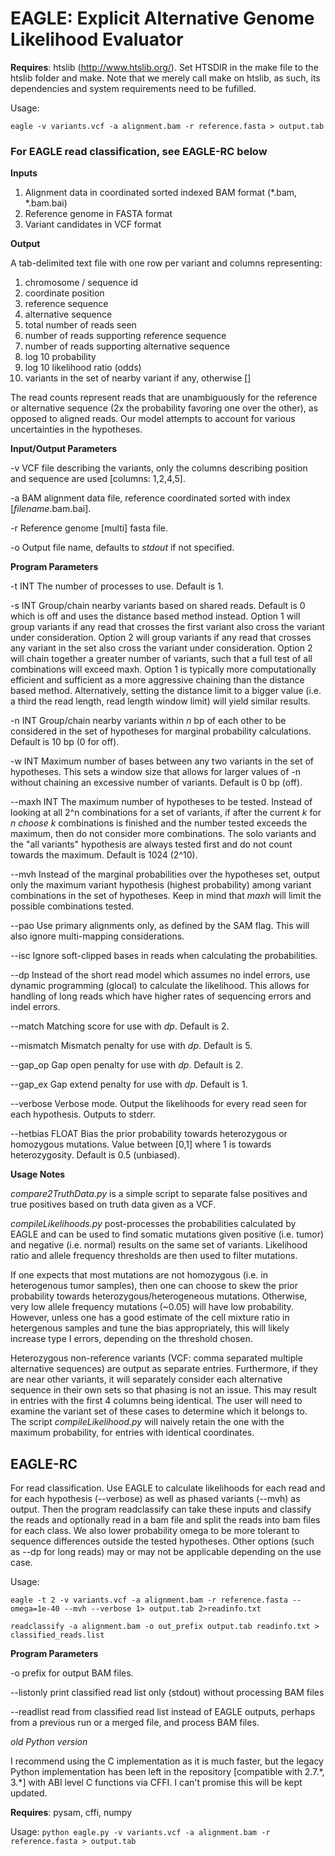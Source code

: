 # EAGLE: Explicit Alternative Genome Likelihood Evaluator

**Requires**: htslib (http://www.htslib.org/). Set HTSDIR in the make file to the htslib folder and make.  Note that we merely call make on htslib, as such, its dependencies and system requirements need to be fufilled.

Usage: 

`eagle -v variants.vcf -a alignment.bam -r reference.fasta > output.tab`

### For EAGLE read classification, see EAGLE-RC below

**Inputs**

1. Alignment data in coordinated sorted indexed BAM format (\*\.bam, \*\.bam.bai)
2. Reference genome in FASTA format
3. Variant candidates in VCF format

**Output**

A tab-delimited text file with one row per variant and columns representing:

1. chromosome / sequence id
2. coordinate position
3. reference sequence
4. alternative sequence
5. total number of reads seen
6. number of reads supporting reference sequence
7. number of reads supporting alternative sequence
8. log 10 probability
9. log 10 likelihood ratio (odds)
10. variants in the set of nearby variant if any, otherwise []

The read counts represent reads that are unambiguously for the reference or alternative sequence (2x the probability favoring one over the other), as opposed to aligned reads. Our model attempts to account for various uncertainties in the hypotheses.

**Input/Output Parameters**

-v  VCF file describing the variants, only the columns describing position and sequence are used [columns: 1,2,4,5].

-a  BAM alignment data file, reference coordinated sorted with index [*filename*.bam.bai].

-r  Reference genome [multi] fasta file.

-o  Output file name, defaults to *stdout* if not specified.

**Program Parameters**

-t INT  The number of processes to use. Default is 1.

-s INT  Group/chain nearby variants based on shared reads.  Default is 0 which is off and uses the distance based method instead.  Option 1 will group variants if any read that crosses the first variant also cross the variant under consideration.  Option 2 will group variants if any read that crosses any variant in the set also cross the variant under consideration.  Option 2 will chain together a greater number of variants, such that a full test of all combinations will exceed maxh. Option 1 is typically more computationally efficient and sufficient as a more aggressive chaining than the distance based method.  Alternatively, setting the distance limit to a bigger value (i.e. a third the read length, read length window limit) will yield similar results.

-n INT  Group/chain nearby variants within *n* bp of each other to be considered in the set of hypotheses for marginal probability calculations. Default is 10 bp (0 for off).

-w INT  Maximum number of bases between any two variants in the set of hypotheses. This sets a window size that allows for larger values of -n without chaining an excessive number of variants. Default is 0 bp (off).

--maxh INT  The maximum number of hypotheses to be tested.  Instead of looking at all 2^n combinations for a set of variants, if after the current *k* for *n choose k* combinations is finished and the number tested exceeds the maximum, then do not consider more combinations.  The solo variants and the "all variants" hypothesis are always tested first and do not count towards the maximum. Default is 1024 (2^10).

--mvh  Instead of the marginal probabilities over the hypotheses set, output only the maximum variant hypothesis (highest probability) among variant combinations in the set of hypotheses.  Keep in mind that *maxh* will limit the possible combinations tested.

--pao  Use primary alignments only, as defined by the SAM flag. This will also ignore multi-mapping considerations.

--isc  Ignore soft-clipped bases in reads when calculating the probabilities.

--dp  Instead of the short read model which assumes no indel errors, use dynamic programming (glocal) to calculate the likelihood.  This allows for handling of long reads which have higher rates of sequencing errors and indel errors.

--match  Matching score for use with *dp*.  Default is 2.

--mismatch  Mismatch penalty for use with *dp*.  Default is 5.

--gap\_op  Gap open penalty for use with *dp*.  Default is 2.

--gap\_ex  Gap extend penalty for use with *dp*.  Default is 1.

--verbose  Verbose mode. Output the likelihoods for every read seen for each hypothesis. Outputs to stderr.

--hetbias FLOAT  Bias the prior probability towards heterozygous or homozygous mutations. Value between [0,1] where 1 is towards heterozygosity. Default is 0.5 (unbiased).

**Usage Notes**

*compare2TruthData.py* is a simple script to separate false positives and true positives based on truth data given as a VCF. 

*compileLikelihoods.py* post-processes the probabilities calculated by EAGLE and can be used to find somatic mutations given positive (i.e. tumor) and negative (i.e. normal) results on the same set of variants. Likelihood ratio and allele frequency thresholds are then used to filter mutations.

If one expects that most mutations are not homozygous (i.e. in heterogenous tumor samples), then one can choose to skew the prior probability towards heterozygous/heterogeneous mutations. Otherwise, very low allele frequency mutations (~0.05) will have low probability. However, unless one has a good estimate of the cell mixture ratio in hetergenous samples and tune the bias appropriately, this will likely increase type I errors, depending on the threshold chosen.

Heterozygous non-reference variants (VCF: comma separated multiple alternative sequences) are output as separate entries. Furthermore, if they are near other variants, it will separately consider each alternative sequence in their own sets so that phasing is not an issue. This may result in entries with the first 4 columns being identical. The user will need to examine the variant set of these cases to determine which it belongs to. The script *compileLikelihood.py* will naively retain the one with the maximum probability, for entries with identical coordinates.

## EAGLE-RC

For read classification.  Use EAGLE to calculate likelihoods for each read and for each hypothesis (--verbose) as well as phased variants (--mvh) as output.  Then the program readclassify can take these inputs and classify the reads and optionally read in a bam file and split the reads into bam files for each class.  We also lower probability omega to be more tolerant to sequence differences outside the tested hypotheses.  Other options (such as --dp for long reads) may or may not be applicable depending on the use case.

Usage: 

`eagle -t 2 -v variants.vcf -a alignment.bam -r reference.fasta --omega=1e-40 --mvh --verbose 1> output.tab 2>readinfo.txt`

`readclassify -a alignment.bam -o out_prefix output.tab readinfo.txt > classified_reads.list`

**Program Parameters**

-o  prefix for output BAM files.

--listonly  print classified read list only (stdout) without processing BAM files

--readlist  read from classified read list instead of EAGLE outputs, perhaps from a previous run or a merged file, and process BAM files.


*old Python version*

I recommend using the C implementation as it is much faster, but the legacy Python implementation has been left in the repository [compatible with 2\.7\.\*, 3\.\*] with ABI level C functions via CFFI. I can't promise this will be kept updated.

**Requires**: pysam, cffi, numpy

Usage: `python eagle.py -v variants.vcf -a alignment.bam -r reference.fasta > output.tab`


